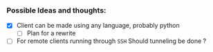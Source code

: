 ### Possible Ideas and thoughts:

-   [x] Client can be made using any language, probably python
    -   [ ] Plan for a rewrite
-   [ ] For remote clients running through `SSH` Should tunneling be done ?
